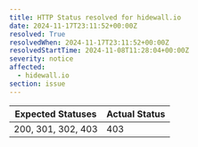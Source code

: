 ```yaml
---
title: HTTP Status resolved for hidewall.io
date: 2024-11-17T23:11:52+00:00Z
resolved: True
resolvedWhen: 2024-11-17T23:11:52+00:00Z
resolvedStartTime: 2024-11-08T11:28:04+00:00Z
severity: notice
affected:
  - hidewall.io
section: issue
---
```


| Expected Statuses | Actual Status  |
|-------------------|----------------|
| 200, 301, 302, 403 | 403 |
